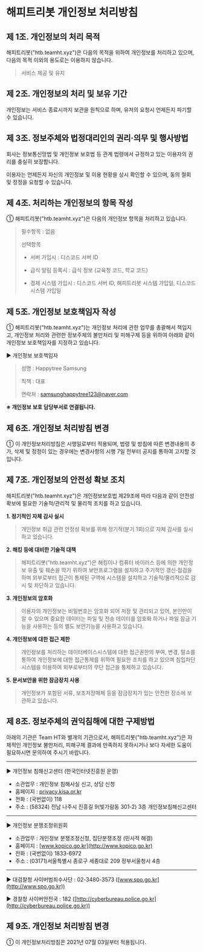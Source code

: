 # 해피트리봇 개인정보 처리방침

## 제 1조. 개인정보의 처리 목적
해피트리봇("htb.teamht.xyz")은 다음의 목적을 위하여 개인정보를 처리하고 있으며, 다음의 목적 이외의 용도로는 이용하지 않습니다.
> 서비스 제공 및 유지

## 제 2조. 개인정보의 처리 및 보유 기간
개인정보는 서비스 종료시까지 보관을 원칙으로 하며, 유저의 요청시 언제든지 파기할 수 있습니다.

## 제 3조. 정보주체와 법정대리인의 권리·의무 및 행사방법
회사는 정보통신망법 및 개인정보 보호법 등 관계 법령에서 규정하고 있는 이용자의 권리를 충실히 보장합니다.

이용자는 언제든지 자신의 개인정보 및 이용 현황을 상시 확인할 수 있으며, 동의 철회 및 정정을 요청할 수 있습니다.

## 제 4조. 처리하는 개인정보의 항목 작성
① 해피트리봇("htb.teamht.xyz")은 다음의 개인정보 항목을 처리하고 있습니다.
> 필수항목 : 없음
> 
> 선택항목
> 
> + 서버 가입시 : 디스코드 서버 ID
> 
> + 급식 알림 등록시 : 급식 정보 (교육청 코드, 학교 코드)
> 
> + 경제 시스템 가입시 : 디스코드 서버 ID, 해피트리봇 시스템 가입일, 디스코드 시스템 가입일

## 제 5조. 개인정보 보호책임자 작성
① 해피트리봇("htb.teamht.xyz")는 개인정보 처리에 관한 업무를 총괄해서 책임지고, 개인정보 처리와 관련한 정보주체의 불만처리 및 피해구제 등을 위하여 아래와 같이 개인정보 보호책임자를 지정하고 있습니다.

▶ 개인정보 보호책임자
> 성명 : Happytree Samsung
> 
> 직책 : 대표
> 
> 연락처 : samsunghappytree123@naver.com

**※ 개인정보 보호 담당부서로 연결됩니다.**

## 제 6조. 개인정보 처리방침 변경
① 이 개인정보처리방침은 시행일로부터 적용되며, 법령 및 방침에 따른 변경내용의 추가, 삭제 및 정정이 있는 경우에는 변경사항의 시행 7일 전부터 공지를 통하여 고지할 것입니다.

## 제 7조. 개인정보의 안전성 확보 조치
해피트리봇("htb.teamht.xyz")은 개인정보보호법 제29조에 따라 다음과 같이 안전성 확보에 필요한 기술적/관리적 및 물리적 조치를 하고 있습니다.

**1. 정기적인 자체 감사 실시**
> 개인정보 취급 관련 안정성 확보를 위해 정기적(분기 1회)으로 자체 감사를 실시하고 있습니다.

**2. 해킹 등에 대비한 기술적 대책**
> 해피트리봇("htb.teamht.xyz")은 해킹이나 컴퓨터 바이러스 등에 의한 개인정보 유출 및 훼손을 막기 위하여 보안프로그램을 설치하고 주기적인 갱신·점검을 하며 외부로부터 접근이 통제된 구역에 시스템을 설치하고 기술적/물리적으로 감시 및 차단하고 있습니다.

**3. 개인정보의 암호화**
> 이용자의 개인정보는 비밀번호는 암호화 되어 저장 및 관리되고 있어, 본인만이 알 수 있으며 중요한 데이터는 파일 및 전송 데이터를 암호화 하거나 파일 잠금 기능을 사용하는 등의 별도 보안기능을 사용하고 있습니다.

**4. 개인정보에 대한 접근 제한**
> 개인정보를 처리하는 데이터베이스시스템에 대한 접근권한의 부여, 변경, 말소를 통하여 개인정보에 대한 접근통제를 위하여 필요한 조치를 하고 있으며 침입차단시스템을 이용하여 외부로부터의 무단 접근을 통제하고 있습니다.

**5. 문서보안을 위한 잠금장치 사용**
> 개인정보가 포함된 서류, 보조저장매체 등을 잠금장치가 있는 안전한 장소에 보관하고 있습니다.

## 제 8조. 정보주체의 권익침해에 대한 구제방법
아래의 기관은 Team HT와 별개의 기관으로서, 해피트리봇("htb.teamht.xyz")은 자체적인 개인정보 불만처리, 피해구제 결과에 만족하지 못하시거나 보다 자세한 도움이 필요하시면 문의하여 주시기 바랍니다.

---------------------------------------------------------

▶ 개인정보 침해신고센터 (한국인터넷진흥원 운영)
+ 소관업무 : 개인정보 침해사실 신고, 상담 신청
+ 홈페이지 : [privacy.kisa.or.kr](http://privacy.kisa.or.kr)
+ 전화 : (국번없이) 118
+ 주소 : (58324) 전남 나주시 진흥길 9(빛가람동 301-2) 3층 개인정보침해신고센터

---------------------------------------------------------

▶ 개인정보 분쟁조정위원회
+ 소관업무 : 개인정보 분쟁조정신청, 집단분쟁조정 (민사적 해결)
+ 홈페이지 : [www.kopico.go.kr](http://www.kopico.go.kr)
+ 전화 : (국번없이) 1833-6972
+ 주소 : (03171)서울특별시 종로구 세종대로 209 정부서울청사 4층

---------------------------------------------------------

▶ 대검찰청 사이버범죄수사단 : 02-3480-3573 ([www.spo.go.kr](http://www.spo.go.kr))

▶ 경찰청 사이버안전국 : 182 ([http://cyberbureau.police.go.kr](http://cyberbureau.police.go.kr))

## 제 9조. 개인정보 처리방침 변경
① 이 개인정보처리방침은 2021년 07월 03일부터 적용됩니다.
